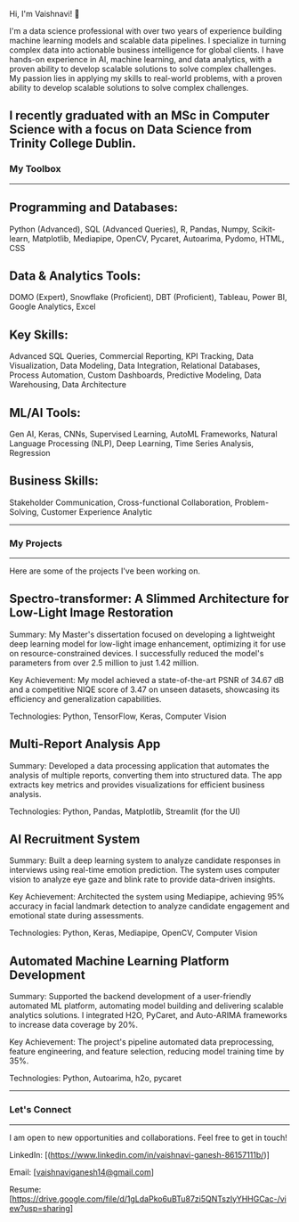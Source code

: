 Hi, I'm Vaishnavi! 👋

I'm a data science professional with over two years of experience building machine learning models and scalable data pipelines. I specialize in turning complex data into actionable business intelligence for global clients. I have hands-on experience in AI, machine learning, and data analytics, with a proven ability to develop scalable solutions to solve complex challenges. My passion lies in applying my skills to real-world problems, with a proven ability to develop scalable solutions to solve complex challenges.

I recently graduated with an MSc in Computer Science with a focus on Data Science from Trinity College Dublin.
---
### My Toolbox
---

## Programming and Databases: 
Python (Advanced), SQL (Advanced Queries), R, Pandas, Numpy, Scikit-learn, Matplotlib, Mediapipe, OpenCV, Pycaret, Autoarima, Pydomo, HTML, CSS

## Data & Analytics Tools: 
DOMO (Expert), Snowflake (Proficient), DBT (Proficient), Tableau, Power BI, Google Analytics, Excel

## Key Skills: 
Advanced SQL Queries, Commercial Reporting, KPI Tracking, Data Visualization, Data Modeling, Data Integration, Relational Databases, Process Automation, Custom Dashboards, Predictive Modeling, Data Warehousing, Data Architecture

## ML/AI Tools: 
Gen AI, Keras, CNNs, Supervised Learning, AutoML Frameworks, Natural Language Processing (NLP), Deep Learning, Time Series Analysis, Regression

## Business Skills: 
Stakeholder Communication, Cross-functional Collaboration, Problem-Solving, Customer Experience Analytic

---
### My Projects
---

Here are some of the projects I've been working on.

## Spectro-transformer: A Slimmed Architecture for Low-Light Image Restoration
Summary: My Master's dissertation focused on developing a lightweight deep learning model for low-light image enhancement, optimizing it for use on resource-constrained devices. I successfully reduced the model's parameters from over 2.5 million to just 1.42 million.

Key Achievement: My model achieved a state-of-the-art PSNR of 34.67 dB and a competitive NIQE score of 3.47 on unseen datasets, showcasing its efficiency and generalization capabilities.

Technologies: Python, TensorFlow, Keras, Computer Vision

## Multi-Report Analysis App
Summary: Developed a data processing application that automates the analysis of multiple reports, converting them into structured data. The app extracts key metrics and provides visualizations for efficient business analysis.

Technologies: Python, Pandas, Matplotlib, Streamlit (for the UI)


## AI Recruitment System
Summary: Built a deep learning system to analyze candidate responses in interviews using real-time emotion prediction. The system uses computer vision to analyze eye gaze and blink rate to provide data-driven insights.

Key Achievement: Architected the system using Mediapipe, achieving 95% accuracy in facial landmark detection to analyze candidate engagement and emotional state during assessments.

Technologies: Python, Keras, Mediapipe, OpenCV, Computer Vision

## Automated Machine Learning Platform Development
Summary: Supported the backend development of a user-friendly automated ML platform, automating model building and delivering scalable analytics solutions. I integrated H2O, PyCaret, and Auto-ARIMA frameworks to increase data coverage by 20%.

Key Achievement: The project's pipeline automated data preprocessing, feature engineering, and feature selection, reducing model training time by 35%.

Technologies: Python, Autoarima, h2o, pycaret

---
### Let's Connect
---

I am open to new opportunities and collaborations. Feel free to get in touch!

LinkedIn: [(https://www.linkedin.com/in/vaishnavi-ganesh-86157111b/)]

Email: [vaishnaviganesh14@gmail.com]

Resume: [https://drive.google.com/file/d/1gLdaPko6uBTu87zi5QNTszIyYHHGCac-/view?usp=sharing]
